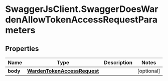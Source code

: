 # SwaggerJsClient.SwaggerDoesWardenAllowTokenAccessRequestParameters

## Properties
Name | Type | Description | Notes
------------ | ------------- | ------------- | -------------
**body** | [**WardenTokenAccessRequest**](WardenTokenAccessRequest.md) |  | [optional] 


